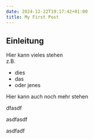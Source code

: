 ```yaml
---
date: 2024-12-22T19:17:42+01:00
title: My First Post
---
```


## Einleitung 
Hier kann vieles stehen  
z.B.
* dies
* das 
* oder jenes

Hier kann auch noch mehr stehen



dfasdf

asdfasdf

asdfadf
